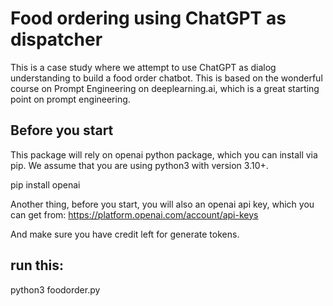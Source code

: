 # Food ordering using ChatGPT as dispatcher

This is a case study where we attempt to use ChatGPT as dialog understanding to build a food order chatbot. This is based on the wonderful course on Prompt Engineering on deeplearning.ai, which is a great starting point on prompt engineering. 

 ## Before you start
This package will rely on openai python package, which you can install via pip. We assume that you are using python3 with version 3.10+.

pip install openai

Another thing, before you start, you will also an openai api key, which you can get from:
https://platform.openai.com/account/api-keys

And make sure you have credit left for generate tokens.

## run this:
python3 foodorder.py 

